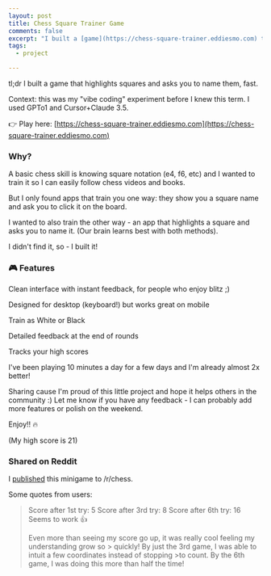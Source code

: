 ```yaml
---
layout: post
title: Chess Square Trainer Game
comments: false
excerpt: "I built a [game](https://chess-square-trainer.eddiesmo.com) that highlights squares and asks you to name them, fast. "
tags:
  - project

---
```

tl;dr I built a game that highlights squares and asks you to name them, fast.

Context: this was my "vibe coding" experiment before I knew this term. I used GPTo1 and Cursor+Claude 3.5.

👉 Play here: [https://chess-square-trainer.eddiesmo.com](https://chess-square-trainer.eddiesmo.com)

### Why?

A basic chess skill is knowing square notation (e4, f6, etc) and I wanted to train it so I can easily follow chess videos and books.

But I only found apps that train you one way: they show you a square name and ask you to click it on the board.

I wanted to also train the other way - an app that highlights a square and asks you to name it. (Our brain learns best with both methods).

I didn't find it, so - I built it!

### 🎮 Features
Clean interface with instant feedback, for people who enjoy blitz ;)

Designed for desktop (keyboard!) but works great on mobile

Train as White or Black

Detailed feedback at the end of rounds

Tracks your high scores

I've been playing 10 minutes a day for a few days and I'm already almost 2x better!

Sharing cause I'm proud of this little project and hope it helps others in the community :) Let me know if you have any feedback - I can probably add more features or polish on the weekend.

Enjoy!! 🔥

(My high score is 21)

### Shared on Reddit
I [published](https://www.reddit.com/r/chess/comments/1img7j4/i_built_a_chess_notation_trainer_how_fast_can_you/) this minigame to /r/chess.

Some quotes from users:

> Score after 1st try: 5
> Score after 3rd try: 8
> Score after 6th try: 16
> Seems to work  👍
>
> Even more than seeing my score go up, it was really cool feeling my understanding grow so > quickly! By just the 3rd game, I was able to intuit a few coordinates instead of stopping >to count. By the 6th game, I was doing this more than half the time!


